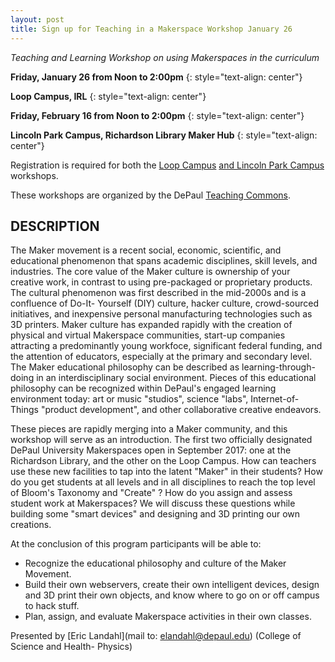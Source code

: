 ```yaml
---
layout: post
title: Sign up for Teaching in a Makerspace Workshop January 26
---
```


*Teaching and Learning Workshop on using Makerspaces in the curriculum*  

**Friday, January 26 from Noon to 2:00pm**
{: style="text-align: center"}

**Loop Campus, IRL**
{: style="text-align: center"}

**Friday, February 16 from Noon to 2:00pm**
{: style="text-align: center"}

**Lincoln Park Campus, Richardson Library Maker Hub**
{: style="text-align: center"}

Registration is required for both the [Loop Campus](https://www.eventbrite.com/e/the-makerspace-movement-at-depaul-learning-in-a-creative-community-loop-tickets-36958693447) [and Lincoln Park Campus](https://www.eventbrite.com/e/the-makerspace-movement-at-depaul-learning-in-a-creative-community-lincoln-park-tickets-36958763657?aff=es2) workshops.  

These workshops are organized by the DePaul [Teaching Commons](https://resources.depaul.edu/teaching-commons/Pages/default.aspx). 

## DESCRIPTION
The Maker movement is a recent social, economic, scientific, and educational phenomenon that spans academic disciplines, skill levels, and industries. The core value of the Maker culture is ownership of your creative work, in contrast to using pre-packaged or proprietary products. The cultural phenomenon was first described in the mid-2000s and is a confluence of Do-It- Yourself (DIY) culture, hacker culture, crowd-sourced initiatives, and inexpensive personal manufacturing technologies such as 3D printers. Maker culture has expanded rapidly with the creation of physical and virtual Makerspace communities, start-up companies attracting a predominantly young workfoce, significant federal funding, and the attention of educators, especially at the primary and secondary level. The Maker educational philosophy can be described as learning-through- doing in an interdisciplinary social environment. Pieces of this educational philosophy can be recognized within DePaul's engaged learning environment today: art or music "studios", science "labs", Internet-of-Things "product development", and other collaborative creative endeavors.

These pieces are rapidly merging into a Maker community, and this workshop will serve as an introduction. The first two officially designated DePaul University Makerspaces open in September 2017: one at the Richardson Library, and the other on the Loop Campus. How can teachers use these new facilities to tap into the latent "Maker" in their students? How do you get students at all levels and in all disciplines to reach the top level of Bloom's Taxonomy and "Create" ? How do you assign and assess student work at Makerspaces? We will discuss these questions while building some "smart devices" and designing and 3D printing our own creations.

At the conclusion of this program participants will be able to:
- Recognize the educational philosophy and culture of the Maker Movement.
- Build their own webservers, create their own intelligent devices, design and 3D print their own objects, and know where to go on or off campus to hack stuff.
- Plan, assign, and evaluate Makerspace activities in their own classes.

Presented by [Eric Landahl](mail to: elandahl@depaul.edu) (College of Science and Health- Physics)

